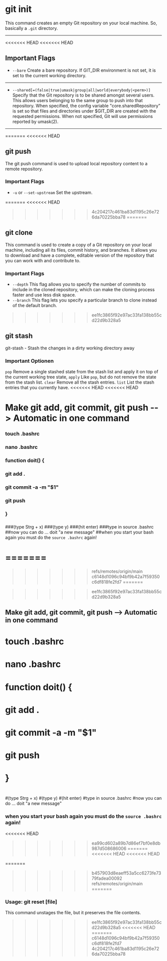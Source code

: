 # git init

This command creates an empty Git repository on your local machine. So, basically a ```.git``` directory.

---

<<<<<<< HEAD
<<<<<<< HEAD
## Important Flags

- ```--bare``` Create a bare repository. If GIT_DIR environment is not set, it is set to the current working directory.

---

- ```--shared[=(false|true|umask|group|all|world|everybody|<perm>)]``` Specify that the Git repository is to be shared amongst several users. This allows users belonging to the same group to push into that repository. When specified, the config variable "core.sharedRepository" is set so that files and directories under $GIT_DIR are created with the requested permissions. When not specified, Git will use permissions reported by umask(2).

---
=======
<<<<<<< HEAD
## git push
The git push command is used to upload local repository content to a remote repository.

### Important Flags
- ```-u``` or ```--set-upstream``` Set the upstream.

=======
<<<<<<< HEAD
>>>>>>> 4c204217c461ba83d1195c26e726da70225bba78
=======

## git clone
This command is used to create a copy of a Git repository  on your local machine, including all its files, commit history, and branches. It allows you to download and have a complete, editable version of the repository that you can work with and contribute to.

### Important Flags
- ```--depth``` This flag allows you to specify the number of commits to include in the cloned repository, which can make the cloning process faster and use less disk space. 
- ```--branch``` This flag lets you specify a particular branch to clone instead of the default branch.


>>>>>>> ee1fc3865f92e97ac33fa138bb55cd22d9b328a5
## git stash 
git-stash - Stash the changes in a dirty working directory away

### Important Optionen
```pop``` Remove a single stashed state from the stash list and apply it on top of the current working tree state,
```apply``` Like ```pop```, but do not remove the state from the stash list. 
```clear``` Remove all the stash entries. 
```list``` List the stash entries that you currently have.
<<<<<<< HEAD
<<<<<<< HEAD

# Make git add, git commit, git push --> Automatic in one command
### touch .bashrc
### nano .bashrc
###
### function doit() {
### 	git add .
###	git commit -a -m "$1"
###	git push
### }
###
###(type Strg + x)
###(type y)
###(hit enter)
###type in source .bashrc
##now you can do ...  doit "a new message"
##when you start your bash again you must do the ```source .bashrc``` again!


=======
=======
>>>>>>> refs/remotes/origin/main
>>>>>>> c6148d1096c94bf9b42a7f59350c6df818fe2fd7
=======

>>>>>>> ee1fc3865f92e97ac33fa138bb55cd22d9b328a5
## Make git add, git commit, git push --> Automatic in one command
# touch .bashrc
# nano .bashrc

# function doit() {
# 	git add .
#	git commit -a -m "$1"
#	git push
# }
#
#(type Strg + x)
#(type y)
#(hit enter)
#type in source .bashrc
#now you can do ...  doit "a new message"
### when you start your bash again you must do the ```source .bashrc``` again!
<<<<<<< HEAD
>>>>>>> ea99cd602a89b7d86ef7bf0e8db987d508686006
=======
<<<<<<< HEAD
<<<<<<< HEAD

=======
>>>>>>> b457903d8eaeff53a5cc6273fe7379fadea00092
>>>>>>> refs/remotes/origin/main
=======

### Usage: git reset [file]  

This command unstages the file, but it preserves the file contents.
>>>>>>> ee1fc3865f92e97ac33fa138bb55cd22d9b328a5
<<<<<<< HEAD
=======
>>>>>>> c6148d1096c94bf9b42a7f59350c6df818fe2fd7
>>>>>>> 4c204217c461ba83d1195c26e726da70225bba78
